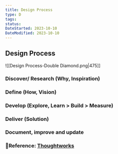 ```yaml
---
title: Design Process
type: D
tags:
status:
DateStarted: 2023-10-10
DateModified: 2023-10-10
---
```


## Design Process

![[Design Process-Double Diamond.png|475]]

### Discover/ Research (Why, Inspiration)

### Define (How, Vision)

### Develop (Explore, Learn > Build > Measure)

### Deliver (Solution)

### Document, improve and update

### 📌Reference: [Thoughtworks](https://www.thoughtworks.com/insights/blog/double-diamond?ref=tuesday.vn)
